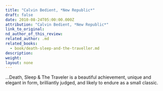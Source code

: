 ```yaml
---
title: "Calvin Bedient, *New Republic*"
draft: false
date: 2010-08-24T05:00:00.000Z
attribution: "Calvin Bedient, *New Republic*"
link_to_original:
nd_author_of_this_review:
related_author: .md
related_books:
  - book/death-sleep-and-the-traveller.md
description:
weight:
layout: none
---
```

…Death, Sleep & The Traveler is a beautiful achievement, unique and elegant in form, brilliantly judged, and likely to endure as a small classic.

